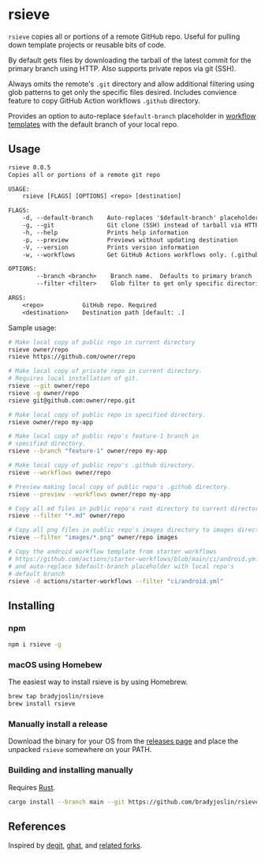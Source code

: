 # rsieve

`rsieve` copies all or portions of a remote GitHub repo. Useful for pulling down template projects or reusable bits of code.

By default gets files by downloading the tarball of the latest commit for the primary branch using HTTP. Also supports private repos via git (SSH).

Always omits the remote's `.git` directory and allow additional filtering using glob patterns to get only the specific files desired. Includes convience feature to copy GitHub Action workflows `.github` directory.

Provides an option to auto-replace `$default-branch` placeholder in [workflow templates](https://docs.github.com/en/actions/learn-github-actions/sharing-workflows-with-your-organization) with the default branch of your local repo.

## Usage

```txt
rsieve 0.0.5
Copies all or portions of a remote git repo

USAGE:
    rsieve [FLAGS] [OPTIONS] <repo> [destination]

FLAGS:
    -d, --default-branch    Auto-replaces '$default-branch' placeholder to local repo's default branch
    -g, --git               Git clone (SSH) instead of tarball via HTTP
    -h, --help              Prints help information
    -p, --preview           Previews without updating destination
    -V, --version           Prints version information
    -w, --workflows         Get GitHub Actions workflows only. (.github directory)

OPTIONS:
        --branch <branch>    Branch name.  Defaults to primary branch
        --filter <filter>    Glob filter to get only specific directories and files

ARGS:
    <repo>           GitHub repo. Required
    <destination>    Destination path [default: .]
```

Sample usage:

```sh
# Make local copy of public repo in current directory
rsieve owner/repo
rsieve https://github.com/owner/repo

# Make local copy of private repo in current directory.
# Requires local installation of git.
rsieve --git owner/repo
rsieve -g owner/repo
rsieve git@github.com:owner/repo.git

# Make local copy of public repo in specified directory.
rsieve owner/repo my-app

# Make local copy of public repo's feature-1 branch in
# specified directory.
rsieve --branch "feature-1" owner/repo my-app

# Make local copy of public repo's .github directory.
rsieve --workflows owner/repo

# Preview making local copy of public repo's .github directory.
rsieve --preview --workflows owner/repo my-app

# Copy all md files in public repo's root directory to current directory.
rsieve --filter "*.md" owner/repo

# Copy all png files in public repo's images directory to images directory
rsieve --filter "images/*.png" owner/repo images

# Copy the android workflow template from starter workflows
# https://github.com/actions/starter-workflows/blob/main/ci/android.yml
# and auto-replace $default-branch placeholder with local repo's
# default branch
rsieve -d actions/starter-workflows --filter "ci/android.yml"
```

## Installing

### npm

```bash
npm i rsieve -g
```

### macOS using Homebew

The easiest way to install rsieve is by using Homebrew.

```bash
brew tap bradyjoslin/rsieve
brew install rsieve
```

### Manually install a release

Download the binary for your OS from the [releases page](https://github.com/bradyjoslin/rsieve/releases) and place the unpacked `rsieve` somewhere on your PATH.

### Building and installing manually

Requires [Rust](https://www.rust-lang.org/tools/install).

```bash
cargo install --branch main --git https://github.com/bradyjoslin/rsieve
```

## References

Inspired by [degit](https://github.com/tiged/tiged), [ghat](https://github.com/fregante/ghat), and [related forks](https://github.com/psnszsn/degit-rs).
